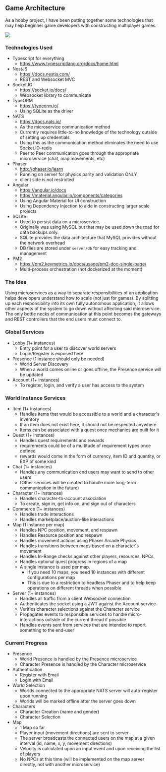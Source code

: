 ## Game Architecture

As a hobby project, I have been putting together some technologies that may help beginner game developers with
constructing multiplayer games.

![](https://github.com/jwhenry3/game-architecture/blob/master/microservice-game-architecture.png?raw=true)

### Technologies Used
- Typescript for everything
    - https://www.typescriptlang.org/docs/home.html
- NestJS 
    - https://docs.nestjs.com/
    - REST and Websocket MVC
- Socket.IO 
    - https://socket.io/docs/
    - Websocket library to communicate
- TypeORM 
    - https://typeorm.io/
    - Using SQLite as the driver
- NATS 
    - https://docs.nats.io/
    - As the microservice communication method
    - Currently requires little-to-no knowledge of the technology outside of setting up credentials
    - Using this as the communication method eliminates the need to use Socket.IO-redis
    - Peer to Peer communication goes through the appropriate microservice (chat, map movements, etc)
- Phaser 
    - http://phaser.io/learn
    - Running on server for physics parity and validation ONLY
    - client side is not restricted
- Angular
    - https://angular.io/docs
    - https://material.angular.io/components/categories
    - Using Angular Material for UI construction
    - Using Dependency Injection to aide in constructing larger scale projects
- SQLite
    - Used to persist data on a microservice.
    - Originally was using MySQL but that may be used down the road for data backups only.
    - SQLite provides the data architecture that MySQL provides without the network overhead
    - DB files are stored under `server/db` for easy tracking and management
- PM2
    - https://pm2.keymetrics.io/docs/usage/pm2-doc-single-page/
    - Multi-process orchestration (not dockerized at the moment)

### The Idea

Using microservices as a way to separate responsibilities of an application helps developers understand how to
scale (not just for games).
By splitting up each responsibility into its own fully autonomous application, it allows other aspects of
the system to go down without affecting said microservice. 
The only bottle necks of communication at this point becomes the gateways and REST controllers that the end users
must connect to.

### Global Services

- Lobby (1+ instances)
    - Entry point for a user to discover world servers
    - Login/Register is exposed here
- Presence (1 instance should only be needed)
    - World Server Discovery
    - When a world comes online or goes offline, the Presence service will be updated
- Account (1+ instances)
    - To register, login, and verify a user has access to the system

### World Instance Services

- Item (1+ instances)
    - Handles items that would be accessible to a world and a character's inventory
    - If an item does not exist here, it should not be respected anywhere
    - Items can be associated with a quest once mechanics are built for it
- Quest (1+ instances)
    - Handles quest requirements and rewards
    - requirements could be of a multitude of requirement types once defined
    - rewards would come in the form of currency, item ID and quantity, or EXP of some kind
- Chat (1+ instances)
    - Handles any communication end users may want to send to other users
    - (Other services will be created to handle more long-term communication in the future)
- Character (1+ instances)
    - Handles character-to-account association
    - To create, sign in, get info on, and sign out of characters
- Commerce (1+ instances)
    - Handles trade interactions
    - Handles marketplace/auction-like interactions
- Map (1 instance per map)
    - Handles NPC position, movement, and respawn
    - Handles Resource position and respawn
    - Handles movement actions using Phaser Arcade Physics
    - Handles transitions between maps based on a character's movement
    - Handles In-Range checks against other players, resources, NPCs
    - Handles optional quest progress in regions of a map
    - A single instance is used per map.
        - If you need 10 maps, you need 10 instances with different configurations per map
        - This is due to a restriction to headless Phaser and to help keep operations on different threads when possible
- Server (1+ instances)
    - Handles all traffic from a client Websocket connection
    - Authenticates the socket using a JWT against the Account service
    - Verifies character selections against the Character service
    - Propagates events to responsible services to handle micro-interactions outside of the current thread if possible
    - Handles events sent from services that are intended to report something to the end-user

### Current Progress
- Presence
    - World Presence is handled by the Presence microservice
    - Character Presence is handled by the Character microservice
- Authentication
    - Register with Email
    - Login with Email
- World Selection
    - Worlds connected to the appropriate NATS server will auto-register upon running
    - Worlds will be marked offline after the server goes down
- Characters
    - Character Creation (name and gender)
    - Character Selection
- Map
    - 1 Map so far
    - Player input (movement directions) are sent to server
    - The server broadcasts the connected users on the map at a given interval (id, name, x, y, movement directions)
    - Velocity is calculated upon an input event and upon receiving the list of players
    - No NPCs at this time (will be implemented on the map server directly, not with another microservice)

